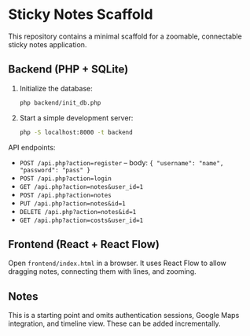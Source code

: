 # Sticky Notes Scaffold

This repository contains a minimal scaffold for a zoomable, connectable sticky notes application.

## Backend (PHP + SQLite)

1. Initialize the database:
   ```bash
   php backend/init_db.php
   ```

2. Start a simple development server:
   ```bash
   php -S localhost:8000 -t backend
   ```

API endpoints:
- `POST /api.php?action=register` – body: `{ "username": "name", "password": "pass" }`
- `POST /api.php?action=login`
- `GET /api.php?action=notes&user_id=1`
- `POST /api.php?action=notes`
- `PUT /api.php?action=notes&id=1`
- `DELETE /api.php?action=notes&id=1`
- `GET /api.php?action=costs&user_id=1`

## Frontend (React + React Flow)

Open `frontend/index.html` in a browser. It uses React Flow to allow dragging notes, connecting them with lines, and zooming.

## Notes

This is a starting point and omits authentication sessions, Google Maps integration, and timeline view. These can be added incrementally.
